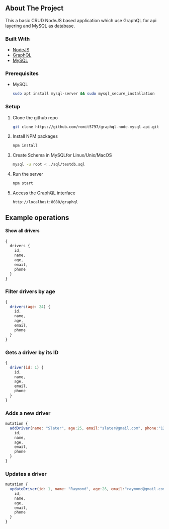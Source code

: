 <!-- ABOUT THE PROJECT -->
## About The Project

This a basic CRUD NodeJS based application which use GraphQL for api layering and MySQL as database.

### Built With

* [NodeJS](https://nodejs.org)
* [GraphQL](https://graphql.org)
* [MySQL](https://mysqlcom)

### Prerequisites

* MySQL
  ```sh
  sudo apt install mysql-server && sudo mysql_secure_installation
  ```

### Setup

1. Clone the github repo
   ```sh
   git clone https://github.com/romit5797/graphql-node-mysql-api.git
   ```
2. Install NPM packages
   ```sh
   npm install
   ```
3. Create Schema in MySQLfor Linux/Unix/MacOS
   ```sh
   mysql -u root < ./sql/testdb.sql

4. Run the server
   ```sh
   npm start

5. Access the GraphQL interface
   ```sh
   http://localhost:8080/graphql

## Example operations

#### Show all drivers
```js
{
  drivers {
    id,
    name,
    age,
    email,
    phone
  }
}
```

### Filter drivers by age
```js
{
  drivers(age: 24) {
    id,
    name,
    age,
    email,
    phone
  }
}
```

### Gets a driver by its ID
```js
{
  driver(id: 1) {
    id,
    name,
    age,
    email,
    phone
  }
}
```

### Adds a new driver
```js
mutation {
  addDriver(name: "Slater", age:25, email:"slater@gmail.com", phone:"1234567895") {
    id,
    name,
    age,
    email,
    phone
  }
}
```

### Updates a driver
```js
mutation {
  updateDriver(id: 1, name: "Raymond", age:26, email:"raymond@gmail.com", phone:"1234567896") {
    id,
    name,
    age,
    email,
    phone
  }
}
```
